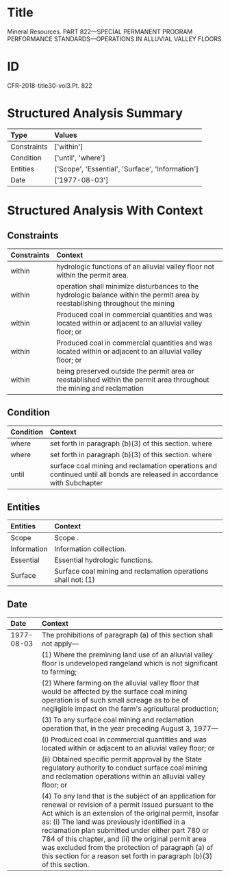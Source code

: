 # Title

 Mineral Resources. PART 822—SPECIAL PERMANENT PROGRAM PERFORMANCE STANDARDS—OPERATIONS IN ALLUVIAL VALLEY FLOORS


# ID

 CFR-2018-title30-vol3.Pt. 822


# Structured Analysis Summary

| Type        | Values                                           |
|:------------|:-------------------------------------------------|
| Constraints | ['within']                                       |
| Condition   | ['until', 'where']                               |
| Entities    | ['Scope', 'Essential', 'Surface', 'Information'] |
| Date        | ['1977-08-03']                                   |


# Structured Analysis With Context

 


## Constraints

| Constraints   | Context                                                                                                                        |
|:--------------|:-------------------------------------------------------------------------------------------------------------------------------|
| within        | hydrologic functions of an alluvial valley floor not within  the permit area.                                                  |
| within        | operation shall minimize disturbances to the hydrologic balance within the permit area by reestablishing throughout the mining |
| within        | Produced coal in commercial quantities and was located within or adjacent to an alluvial valley floor; or                      |
| within        | Produced coal in commercial quantities and was located within or adjacent to an alluvial valley floor; or                      |
| within        | being preserved outside the permit area or reestablished within the permit area throughout the mining and reclamation          |


## Condition

| Condition   | Context                                                                                                                 |
|:------------|:------------------------------------------------------------------------------------------------------------------------|
| where       | set forth in paragraph (b)(3) of this section. where                                                                    |
| where       | set forth in paragraph (b)(3) of this section. where                                                                    |
| until       | surface coal mining and reclamation operations and continued until all bonds are released in accordance with Subchapter |


## Entities

| Entities    | Context                                                       |
|:------------|:--------------------------------------------------------------|
| Scope       | Scope .                                                       |
| Information | Information  collection.                                      |
| Essential   | Essential  hydrologic functions.                              |
| Surface     | Surface coal mining and reclamation operations shall not: (1) |


## Date

| Date       | Context                                                                                                                                                                                                                                                                                                                                                                                                                                                                         |
|:-----------|:--------------------------------------------------------------------------------------------------------------------------------------------------------------------------------------------------------------------------------------------------------------------------------------------------------------------------------------------------------------------------------------------------------------------------------------------------------------------------------|
| 1977-08-03 | The prohibitions of paragraph (a) of this section shall not apply&#8212;                                                                                                                                                                                                                                                                                                                                                                                                        |
|            |             (1) Where the premining land use of an alluvial valley floor is undeveloped rangeland which is not significant to farming;                                                                                                                                                                                                                                                                                                                                          |
|            |             (2) Where farming on the alluvial valley floor that would be affected by the surface coal mining operation is of such small acreage as to be of negligible impact on the farm's agricultural production;                                                                                                                                                                                                                                                            |
|            |             (3) To any surface coal mining and reclamation operation that, in the year preceding August 3, 1977&#8212;                                                                                                                                                                                                                                                                                                                                                          |
|            |             (i) Produced coal in commercial quantities and was located within or adjacent to an alluvial valley floor; or                                                                                                                                                                                                                                                                                                                                                       |
|            |             (ii) Obtained specific permit approval by the State regulatory authority to conduct surface coal mining and reclamation operations within an alluvial valley floor; or                                                                                                                                                                                                                                                                                              |
|            |             (4) To any land that is the subject of an application for renewal or revision of a permit issued pursuant to the Act which is an extension of the original permit, insofar as: (i) The land was previously identified in a reclamation plan submitted under either part 780 or 784 of this chapter, and (ii) the original permit area was excluded from the protection of paragraph (a) of this section for a reason set forth in paragraph (b)(3) of this section. |


